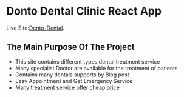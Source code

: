 # Donto Dental Clinic React App

Live Site:[Dento-Dental](https://donto-dental-clinic-697d3.web.app/).

## The Main Purpose Of The Project
*  This site contains different types dental treatment service
*  Many specialist Doctor are available for the treatment of patients
*  Contains many dentals supports by Blog post
*  Easy Appointment and Get Emergency Service
*  Many treatment service offer cheap price
